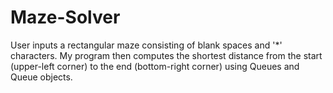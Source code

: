 # Maze-Solver
User inputs a rectangular maze consisting of blank spaces and '*' characters. My program then computes the shortest distance from the start (upper-left corner) to the end (bottom-right corner) using Queues and Queue objects.
